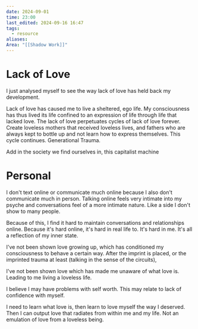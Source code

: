 ```yaml
---
date: 2024-09-01
time: 23:00
last_edited: 2024-09-16 16:47
tags:
  - resource
aliases: 
Area: "[[Shadow Work]]"
---
```

# Lack of Love
I just analysed myself to see the way lack of love has held back my development.

Lack of love has caused me to live a sheltered, ego life. My consciousness has thus lived its life confined to an expression of life through life that lacked love.
The lack of love perpetuates cycles of lack of love forever.
Create loveless mothers that received loveless lives, and fathers who are always kept to bottle up and not learn how to express themselves. This cycle continues. Generational Trauma.

Add in the society we find ourselves in, this capitalist machine

# Personal
I don't text online or communicate much online because I also don't communicate much in person. Talking online feels very intimate into my psyche and conversations feel of a more intimate nature. Like a side I don't show to many people.

Because of this, I find it hard to maintain conversations and relationships online. Because it's hard online, it's hard in real life to. It's hard in me. It's all a reflection of my inner state.

I've not been shown love growing up, which has conditioned my consciousness to behave a certain way. After the imprint is placed, or the imprinted trauma at least (talking in the sense of the circuits),

I've not been shown love which has made me unaware of what love is. Leading to me living a loveless life.

I believe I may have problems with self worth. This may relate to lack of confidence with myself.

I need to learn what love is, then learn to love myself the way I deserved. Then I can output love that radiates from within me and my life. Not an emulation of love from a loveless being.
